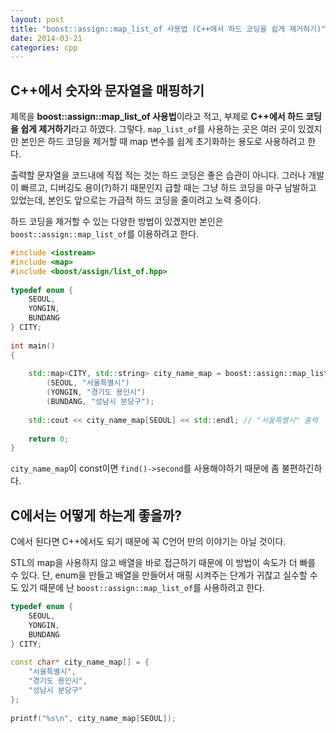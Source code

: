 ```yaml
---
layout: post
title: "boost::assign::map_list_of 사용법 (C++에서 하드 코딩을 쉽게 제거하기)"
date: 2014-03-21 
categories: cpp
---
```


## C++에서 숫자와 문자열을 매핑하기
제목을 **boost::assign::map_list_of 사용법**이라고 적고, 부제로 **C++에서 하드 코딩을 쉽게 제거하기**라고 하였다. 그렇다. `map_list_of`를 사용하는 곳은 여러 곳이 있겠지만 본인은 하드 코딩을 제거할 때 map 변수를 쉽게 초기화하는 용도로 사용하려고 한다.

출력할 문자열을 코드내에 직접 적는 것는 하드 코딩은 좋은 습관이 아니다. 그러나 개발이 빠르고, 디버깅도 용이(?)하기 때문인지 급할 때는 그냥 하드 코딩을 마구 남발하고 있었는데, 본인도 앞으로는 가급적 하드 코딩을 줄이려고 노력 중이다.

하드 코딩을 제거할 수 있는 다양한 방법이 있겠지만 본인은 `boost::assign::map_list_of`를 이용하려고 한다.

```cpp
#include <iostream>
#include <map>
#include <boost/assign/list_of.hpp>
 
typedef enum {
    SEOUL,
    YONGIN,
    BUNDANG
} CITY;
 
int main()
{
 
    std::map<CITY, std::string> city_name_map = boost::assign::map_list_of
        (SEOUL, "서울특별시")
        (YONGIN, "경기도 용인시")
        (BUNDANG, "성남시 분당구");
 
    std::cout << city_name_map[SEOUL] << std::endl; // "서울특별시" 출력
 
    return 0;
}
```

`city_name_map`이 const이면 `find()->second`를 사용해야하기 때문에 좀 불편하긴하다.


## C에서는 어떻게 하는게 좋을까?

C에서 된다면 C++에서도 되기 때문에 꼭 C언어 만의 이야기는 아닐 것이다.

STL의 map을 사용하지 않고 배열을 바로 접근하기 때문에 이 방법이 속도가 더 빠를 수 있다. 단, enum을 만들고 배열을 만들어서 매핑 시켜주는 단계가 귀찮고 실수할 수도 있기 때문에 난 `boost::assign::map_list_of`를 사용하려고 한다.

```cpp
typedef enum {
    SEOUL,
    YONGIN,
    BUNDANG
} CITY;
 
const char* city_name_map[] = {
    "서울특별시",
    "경기도 용인시",
    "성남시 분당구"
};
 
printf("%s\n", city_name_map[SEOUL]);
```

